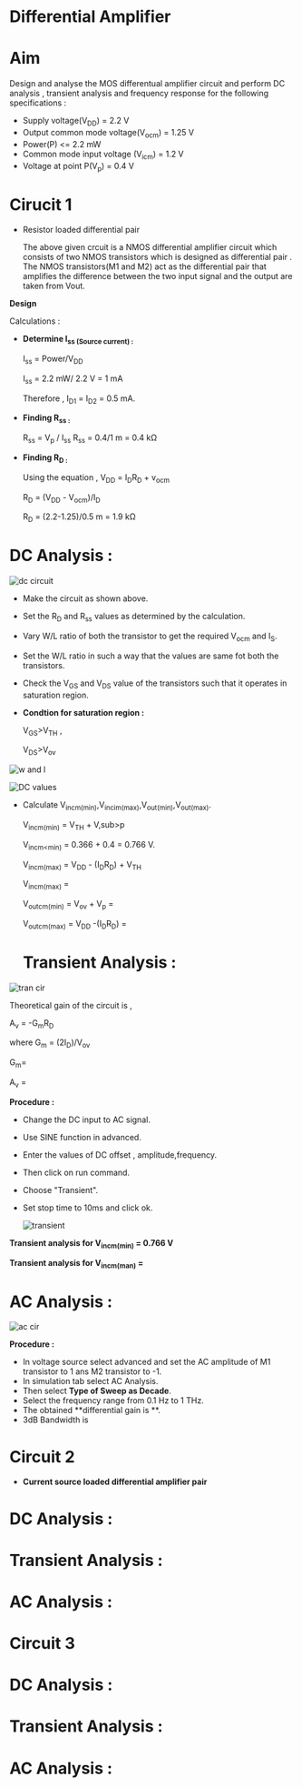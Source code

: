 # **Differential Amplifier**

# Aim

Design and analyse the MOS differentual amplifier circuit and perform DC analysis , transient analysis and frequency response for the following specifications : 

- Supply voltage(V<sub>DD</sub>) = 2.2 V
- Output common mode voltage(V<sub>ocm</sub>) = 1.25 V
- Power(P) <= 2.2 mW
- Common mode input voltage (V<sub>icm</sub>) = 1.2 V
-  Voltage at point P(V<sub>p</sub>) = 0.4 V

# **Cirucit 1**

  - Resistor loaded differential pair

    The above given crcuit is a NMOS differential amplifier circuit which consists of two NMOS transistors which is designed as differential pair . The NMOS transistors(M1 and M2) act as the differential pair that amplifies the difference between the two input signal and the output are taken from Vout.

**Design**

Calculations : 
- **Determine I<sub>ss (Source current) :**

   I<sub>ss</sub> = Power/V<sub>DD</sub>
  
   I<sub>ss</sub> = 2.2 mW/ 2.2 V = 1 mA
  
   Therefore , I<sub>D1</sub> = I<sub>D2</sub> = 0.5 mA.

- **Finding R<sub>ss :**

  R<sub>ss</sub> = V<sub>p</sub> / I<sub>ss</sub>
  R<sub>ss</sub> = 0.4/1 m = 0.4 kΩ

- **Finding R<sub>D :**

  Using the equation , V<sub>DD</sub> = I<sub>D</sub>R<sub>D</sub> + v<sub>ocm</sub>

  R<sub>D</sub> = (V<sub>DD</sub> - V<sub>ocm</sub>)/I<sub>D</sub>

  R<sub>D</sub> = (2.2-1.25)/0.5 m = 1.9 kΩ

# **DC Analysis :**

![dc circuit](https://github.com/user-attachments/assets/29f2dac0-9353-4cd9-8ba0-a75745d2dca9)


- Make the circuit as shown above.
- Set the R<sub>D</sub> and R<sub>ss</sub> values as determined by the calculation.
- Vary W/L ratio of both the transistor to get the required V<sub>ocm</sub> and I<sub>S</sub>.
- Set the W/L ratio in such a way that the values are same fot both the transistors.
- Check the V<sub>GS</sub> and V<sub>DS</sub> value of the transistors such that it operates in saturation region.
- **Condtion for saturation region :**

  V<sub>GS</sub>>V<sub>TH</sub> ,

  V<sub>DS</sub>>V<sub>ov</sub>

![w and l](https://github.com/user-attachments/assets/6d4e0baa-ed90-4452-a225-82d4b50d4677)

![DC values](https://github.com/user-attachments/assets/d8582160-521b-438b-a04c-b4c22d3f921f)

- Calculate V<sub>incm(min)</sub>,V<sub>incim(max)</sub>,V<sub>out(min)</sub>,V<sub>out(max)</sub>.

  V<sub>incm(min)</sub> = V<sub>TH</sub> + V,sub>p</sub>
  
  V<sub>incm<min)</sub> = 0.366 + 0.4 = 0.766 V.

  V<sub>incm(max)</sub> = V<sub>DD</sub> - (I<sub>D</sub>R<sub>D</sub>) + V<sub>TH</sub>

  V<sub>incm(max)</sub> =

  V<sub>outcm(min)</sub> = V<sub>ov</sub> + V<sub>p</sub> =

  V<sub>outcm(max)</sub> = V<sub>DD</sub> -(I<sub>D</sub>R<sub>D</sub>) =

  # **Transient Analysis :**

![tran cir](https://github.com/user-attachments/assets/b87beb73-38e5-43a0-b38f-1aaed388f55f)

  Theoretical gain of the circuit is ,

  A<sub>v</sub> = -G<sub>m</sub>R<sub>D</sub>

  where G<sub>m</sub> = (2I<sub>D</sub>)/V<sub>ov</sub>

  G<sub>m</sub>=

  A<sub>v</sub> =

  **Procedure :**

 - Change the DC input to AC signal.
 - Use SINE function in advanced.
- Enter the values of DC offset , amplitude,frequency.
 - Then click on run command.
 - Choose "Transient".
 - Set stop time to 10ms and click ok.

   ![transient ](https://github.com/user-attachments/assets/105b7f44-1202-47d6-b1be-d84132a6a4ed)

**Transient analysis for V<sub>incm(min)</sub> = 0.766 V**

**Transient analysis for V<sub>incm(man)</sub> =**

# **AC Analysis :**

![ac cir](https://github.com/user-attachments/assets/4dbd7f7d-08e3-47cb-a94d-fa0af83d208d)

**Procedure :**
- In voltage source select advanced and set the AC amplitude of M1 transistor to 1 ans M2 transistor to -1.
- In simulation tab select AC Analysis.
- Then select **Type of Sweep as Decade**.
- Select the frequency range from 0.1 Hz to 1 THz.
- The obtained **differential gain is  **.
- 3dB Bandwidth is

# **Circuit 2**

- **Current source loaded differential amplifier pair**

# **DC Analysis :**


# **Transient Analysis :**

# **AC Analysis :**


# **Circuit 3**

# **DC Analysis :**

# **Transient Analysis :**

# **AC Analysis :**
